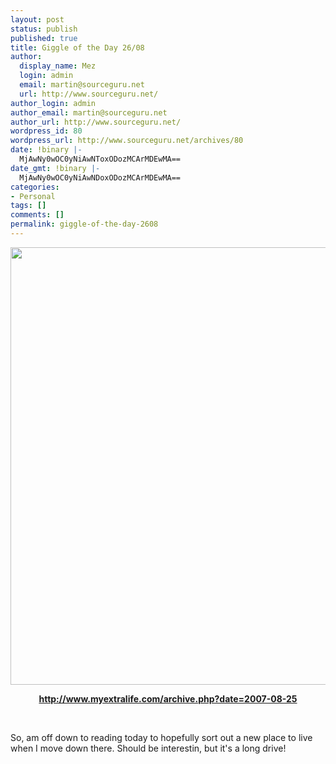 ```yaml
---
layout: post
status: publish
published: true
title: Giggle of the Day 26/08
author:
  display_name: Mez
  login: admin
  email: martin@sourceguru.net
  url: http://www.sourceguru.net/
author_login: admin
author_email: martin@sourceguru.net
author_url: http://www.sourceguru.net/
wordpress_id: 80
wordpress_url: http://www.sourceguru.net/archives/80
date: !binary |-
  MjAwNy0wOC0yNiAwNToxODozMCArMDEwMA==
date_gmt: !binary |-
  MjAwNy0wOC0yNiAwNDoxODozMCArMDEwMA==
categories:
- Personal
tags: []
comments: []
permalink: giggle-of-the-day-2608
---
```


<p style="text-align: center"><img src="http://www.myextralife.com/strips/08-25-2007.gif" height="700" width="525" /></p>
<p style="text-align: center"><a href="http://www.myextralife.com/archive.php?date=2007-08-25"><strong>http://www.myextralife.com/archive.php?date=2007-08-25</strong></a></p>
<p style="text-align: center">&nbsp;</p>
<p>So, am off down to reading today to hopefully sort out a new place to live when I move down there. Should be interestin, but it's a long drive!</p>
